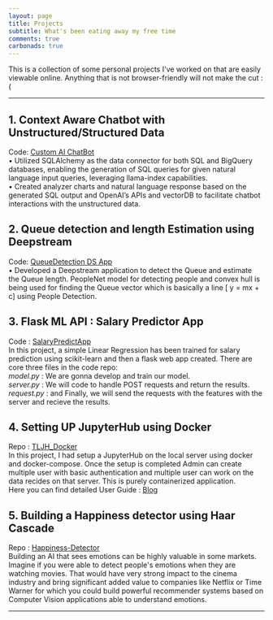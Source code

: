 ```yaml
---
layout: page
title: Projects
subtitle: What's been eating away my free time
comments: true
carbonads: true
---
```

This is a collection of some personal projects I've worked on that are easily viewable online. Anything that is not browser-friendly will not make the cut :(

___
## 1. Context Aware Chatbot with Unstructured/Structured Data
Code: [Custom AI ChatBot](https://github.com/imSrbh/CustomAICHatBot)  
• Utilized SQLAlchemy as the data connector for both SQL and BigQuery databases, enabling the generation of SQL queries for given natural language input queries, leveraging llama-index capabilities.  
• Created analyzer charts and natural language response based on the generated SQL output and OpenAI’s APIs and vectorDB to facilitate chatbot interactions with the unstructured data.    
## 2. Queue detection and length Estimation using Deepstream  
Code: [QueueDetection DS App](https://github.com/imSrbh/Queue_Detection-Length_Estimation-Deepstream)  
• Developed a Deepstream application to detect the Queue and estimate the Queue length. PeopleNet model for detecting people and convex hull is being used for finding the Queue vector which is basically a line [ y = mx + c] using People Detection.  

## 3. Flask ML API : Salary Predictor App
Code : [SalaryPredictApp](https://github.com/imSrbh/DeployML-Flask/tree/master/SalaryPredictApp)  
In this project, a simple Linear Regression has been trained for salary prediction using scikit-learn and then a flask web app created.
There are core three files in the code repo:  
_model.py_ : We are gonna develop and train our model.    
_server.py_ : We will code to handle POST requests and return the results.  
_request.py_ : and Finally, we will send the requests with the features with the server and recieve the results.  

## 4. Setting UP JupyterHub using Docker
Repo : [TLJH_Docker](https://github.com/imSrbh/TLJH_Docker.git)  
In this project, I had setup a JupyterHub on the local server using docker and docker-compose. Once the setup is completed Admin can create multiple user with basic authentication and multiple user can work on the data recides on that server. This is purely containerized application.  
Here you can find detailed User Guide : [Blog](https://imsaurabh.me/SettingUPtljh/)


## 5. Building a Happiness detector using Haar Cascade
Repo : [Happiness-Detector](https://github.com/imSrbh/Happiness-Detector.git)  
Building an AI that sees emotions can be highly valuable in some markets. Imagine if you were able to detect people's emotions when they are watching movies. That would have very strong impact to the cinema industry and bring significant added value to companies like Netflix or Time Warner for which you could build powerful recommender systems based on Computer Vision applications able to understand emotions.
___  


